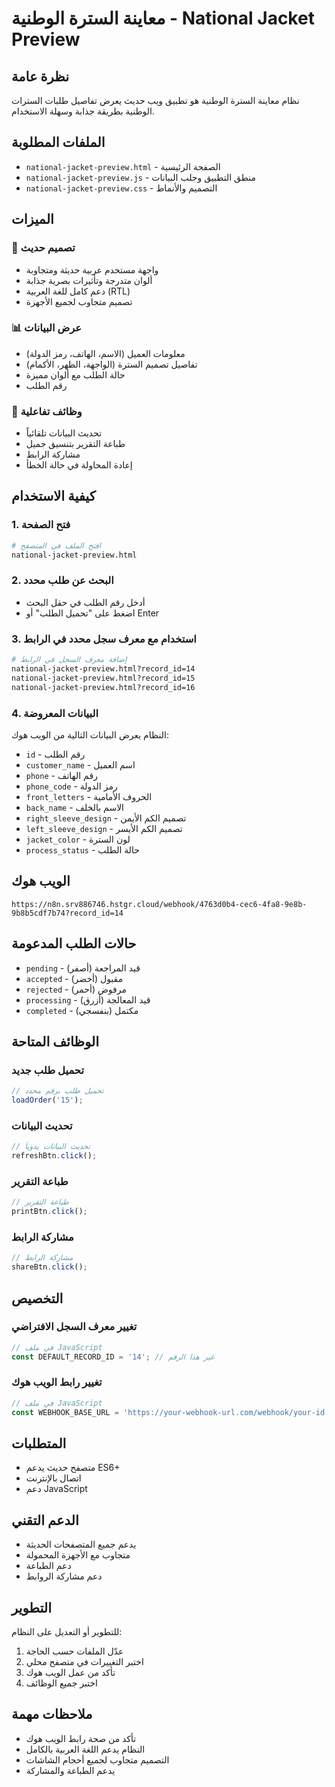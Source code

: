 # معاينة السترة الوطنية - National Jacket Preview

## نظرة عامة
نظام معاينة السترة الوطنية هو تطبيق ويب حديث يعرض تفاصيل طلبات السترات الوطنية بطريقة جذابة وسهلة الاستخدام.

## الملفات المطلوبة
- `national-jacket-preview.html` - الصفحة الرئيسية
- `national-jacket-preview.js` - منطق التطبيق وجلب البيانات
- `national-jacket-preview.css` - التصميم والأنماط

## الميزات

### 🎨 تصميم حديث
- واجهة مستخدم عربية حديثة ومتجاوبة
- ألوان متدرجة وتأثيرات بصرية جذابة
- دعم كامل للغة العربية (RTL)
- تصميم متجاوب لجميع الأجهزة

### 📊 عرض البيانات
- معلومات العميل (الاسم، الهاتف، رمز الدولة)
- تفاصيل تصميم السترة (الواجهة، الظهر، الأكمام)
- حالة الطلب مع ألوان مميزة
- رقم الطلب

### 🔄 وظائف تفاعلية
- تحديث البيانات تلقائياً
- طباعة التقرير بتنسيق جميل
- مشاركة الرابط
- إعادة المحاولة في حالة الخطأ

## كيفية الاستخدام

### 1. فتح الصفحة
```bash
# افتح الملف في المتصفح
national-jacket-preview.html
```

### 2. البحث عن طلب محدد
- أدخل رقم الطلب في حقل البحث
- اضغط على "تحميل الطلب" أو Enter

### 3. استخدام مع معرف سجل محدد في الرابط
```bash
# إضافة معرف السجل في الرابط
national-jacket-preview.html?record_id=14
national-jacket-preview.html?record_id=15
national-jacket-preview.html?record_id=16
```

### 4. البيانات المعروضة
النظام يعرض البيانات التالية من الويب هوك:
- `id` - رقم الطلب
- `customer_name` - اسم العميل
- `phone` - رقم الهاتف
- `phone_code` - رمز الدولة
- `front_letters` - الحروف الأمامية
- `back_name` - الاسم بالخلف
- `right_sleeve_design` - تصميم الكم الأيمن
- `left_sleeve_design` - تصميم الكم الأيسر
- `jacket_color` - لون السترة
- `process_status` - حالة الطلب

## الويب هوك
```
https://n8n.srv886746.hstgr.cloud/webhook/4763d0b4-cec6-4fa8-9e8b-9b8b5cdf7b74?record_id=14
```

## حالات الطلب المدعومة
- `pending` - قيد المراجعة (أصفر)
- `accepted` - مقبول (أخضر)
- `rejected` - مرفوض (أحمر)
- `processing` - قيد المعالجة (أزرق)
- `completed` - مكتمل (بنفسجي)

## الوظائف المتاحة

### تحميل طلب جديد
```javascript
// تحميل طلب برقم محدد
loadOrder('15');
```

### تحديث البيانات
```javascript
// تحديث البيانات يدوياً
refreshBtn.click();
```

### طباعة التقرير
```javascript
// طباعة التقرير
printBtn.click();
```

### مشاركة الرابط
```javascript
// مشاركة الرابط
shareBtn.click();
```

## التخصيص

### تغيير معرف السجل الافتراضي
```javascript
// في ملف JavaScript
const DEFAULT_RECORD_ID = '14'; // غير هذا الرقم
```

### تغيير رابط الويب هوك
```javascript
// في ملف JavaScript
const WEBHOOK_BASE_URL = 'https://your-webhook-url.com/webhook/your-id';
```

## المتطلبات
- متصفح حديث يدعم ES6+
- اتصال بالإنترنت
- دعم JavaScript

## الدعم التقني
- يدعم جميع المتصفحات الحديثة
- متجاوب مع الأجهزة المحمولة
- دعم الطباعة
- دعم مشاركة الروابط

## التطوير
للتطوير أو التعديل على النظام:

1. عدّل الملفات حسب الحاجة
2. اختبر التغييرات في متصفح محلي
3. تأكد من عمل الويب هوك
4. اختبر جميع الوظائف

## ملاحظات مهمة
- تأكد من صحة رابط الويب هوك
- النظام يدعم اللغة العربية بالكامل
- التصميم متجاوب لجميع أحجام الشاشات
- يدعم الطباعة والمشاركة
